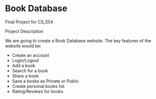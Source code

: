 # Book Database
Final Project for CS_554

Project Description 


We are going to create a Book Database website. The key features of the website would be:
- Create an account
- Login/Logout
- Add a book 
- Search for a book
- Share a book
- Save a books as Private or Public
- Create personal books list
- Rating/Reviews for books
